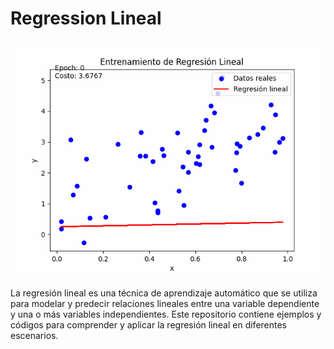 # Regression Lineal

![Linear Regression](regresion_lineal_animation.gif)

La regresión lineal es una técnica de aprendizaje automático que se utiliza para modelar y predecir relaciones lineales entre una variable dependiente y una o más variables independientes. Este repositorio contiene ejemplos y códigos para comprender y aplicar la regresión lineal en diferentes escenarios.